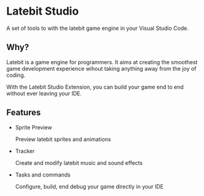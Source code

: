 # Latebit Studio

A set of tools to with the latebit game engine in your Visual Studio Code.

## Why?

Latebit is a game engine for programmers. It aims at creating the smoothest game development
experience wihout taking anything away from the joy of coding.

With the Latebit Studio Extension, you can build your game end to end without ever leaving
your IDE. 

## Features

* Sprite Preview

  Preview latebit sprites and animations

* Tracker

  Create and modify latebit music and sound effects

* Tasks and commands

  Configure, build, end debug your game directly in your IDE